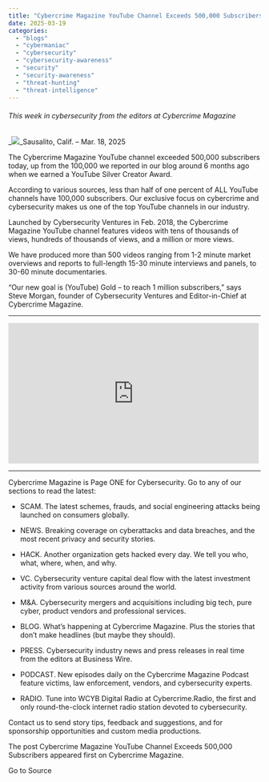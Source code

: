 ```yaml
---
title: "Cybercrime Magazine YouTube Channel Exceeds 500,000 Subscribers"
date: 2025-03-19
categories: 
  - "blogs"
  - "cybermaniac"
  - "cybersecurity"
  - "cybersecurity-awareness"
  - "security"
  - "security-awareness"
  - "threat-hunting"
  - "threat-intelligence"
---
```


###### _This week in cybersecurity from the editors at Cybercrime Magazine_

_![](http://cybersecurityventures.com/wp-content/uploads/2020/09/icon-rss.png)_Sausalito, Calif. – Mar. 18, 2025

The Cybercrime Magazine YouTube channel exceeded 500,000 subscribers today, up from the 100,000 we reported in our blog around 6 months ago when we earned a YouTube Silver Creator Award.

According to various sources, less than half of one percent of ALL YouTube channels have 100,000 subscribers. Our exclusive focus on cybercrime and cybersecurity makes us one of the top YouTube channels in our industry.

Launched by Cybersecurity Ventures in Feb. 2018, the Cybercrime Magazine YouTube channel features videos with tens of thousands of views, hundreds of thousands of views, and a million or more views.

We have produced more than 500 videos ranging from 1-2 minute market overviews and reports to full-length 15-30 minute interviews and panels, to 30-60 minute documentaries.

“Our new goal is (YouTube) Gold – to reach 1 million subscribers,” says Steve Morgan, founder of Cybersecurity Ventures and Editor-in-Chief at Cybercrime Magazine.

* * *

<iframe title="Cybercrime Will Cost The World $1 Trillion USD Per Month By 2031" width="500" height="281" src="https://www.youtube.com/embed/9x3mHwLNr9c?feature=oembed" frameborder="0" allow="accelerometer; autoplay; clipboard-write; encrypted-media; gyroscope; picture-in-picture; web-share" referrerpolicy="strict-origin-when-cross-origin" allowfullscreen></iframe>

* * *

Cybercrime Magazine is Page ONE for Cybersecurity. Go to any of our sections to read the latest:

- SCAM. The latest schemes, frauds, and social engineering attacks being launched on consumers globally.

- NEWS. Breaking coverage on cyberattacks and data breaches, and the most recent privacy and security stories.

- HACK. Another organization gets hacked every day. We tell you who, what, where, when, and why.

- VC. Cybersecurity venture capital deal flow with the latest investment activity from various sources around the world.

- M&A. Cybersecurity mergers and acquisitions including big tech, pure cyber, product vendors and professional services.

- BLOG. What’s happening at Cybercrime Magazine. Plus the stories that don’t make headlines (but maybe they should).

- PRESS. Cybersecurity industry news and press releases in real time from the editors at Business Wire.

- PODCAST. New episodes daily on the Cybercrime Magazine Podcast feature victims, law enforcement, vendors, and cybersecurity experts.

- RADIO. Tune into WCYB Digital Radio at Cybercrime.Radio, the first and only round-the-clock internet radio station devoted to cybersecurity.

Contact us to send story tips, feedback and suggestions, and for sponsorship opportunities and custom media productions.

The post Cybercrime Magazine YouTube Channel Exceeds 500,000 Subscribers appeared first on Cybercrime Magazine.

Go to Source
